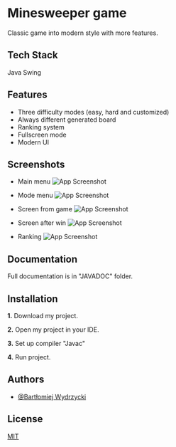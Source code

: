 
# Minesweeper game

Classic game into modern style with more features.


## Tech Stack

Java Swing




## Features

- Three difficulty modes (easy, hard and customized)
- Always different generated board
- Ranking system
- Fullscreen mode
- Modern UI




## Screenshots


- Main menu
![App Screenshot](https://i.postimg.cc/yNK9rByn/main-menu.png)

- Mode menu
![App Screenshot](https://i.postimg.cc/ZYs8YGJK/choosing-mdoe.png)

- Screen from game
![App Screenshot](https://i.postimg.cc/5NHwXst5/game.png)

- Screen after win
![App Screenshot](https://i.postimg.cc/fRmmKkmJ/victory.png)

- Ranking
![App Screenshot](https://i.postimg.cc/MKh1V1cC/ranking.png)

## Documentation

Full documentation is in "JAVADOC" folder.


## Installation

**1.** Download my project.

**2.** Open my project in your IDE.

 **3.** Set up compiler "Javac"

 **4.** Run project.
    
## Authors

- [@Bartłomiej Wydrzycki](https://www.github.com/Wydreq)


## License

[MIT](https://choosealicense.com/licenses/mit/)

